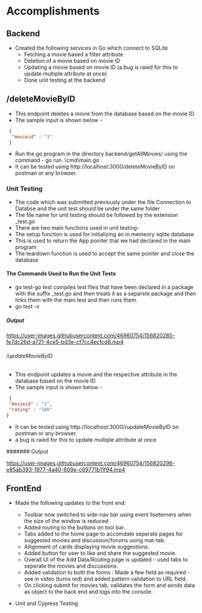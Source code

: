 # Accomplishments

## Backend
* Created the following services in Go which connect to SQLite
  * Fetching a movie based a filter attribute
  * Deletion of a movie based on movie ID
  * Updating a movie based on movie ID (a bug is raied for this to update multiple attribute at once)
  * Done unit testing at the backend
  
 ## /deleteMovieByID
  * This endpoint deletes a movie from the database based on the movie ID
  * The sample input is shown below - 
  ```json
   {
    "movieid" : "1"
   }
   ```
  * Run the go program in the directory backend/getAllMovies/ using the command - go run .\cmd\main.go
  * It can be tested using http://localhost:3000/deleteMovieByID on postman or any browser. 

### Unit Testing

* The code which was submitted previously under the file Connection to Databse and the unit test should be under the same folder
* The file name for unit testing should be followed by the extension _test.go
* There are two main functions used in unit testing-
* The setup function is used for initializing an in memeory sqlite database
* This is used to return the App pointer that we had declared in the main program
* The teardown function is used to accept the same pointer and close the database

#### The Commands Used to Run the Unit Tests

* go test-go test compiles test files that have been declared in a package with the suffix _test.go and then treats it as a separste package and then links them with the main test and then runs them.
* go test -v
  
##### Output

https://user-images.githubusercontent.com/46960754/156820285-fe7dc26d-a721-4ce5-bd3e-cf7cc4ecfcd8.mp4


 ###### /updateMovieByID
 * This endpoint updates a movie and the respective attribute in the database based on the movie ID
  * The sample input is shown below - 
  ```json
   {
   "movieid" : "1",
   "rating" : "100"
  }
   ```
  * It can be tested using http://localhost:3000//updateMovieByID on postman or any browser. 
  * a bug is raied for this to update multiple attribute at once 
 
 ####### Output
 
 https://user-images.githubusercontent.com/46960754/156820296-e85ab393-1977-4a40-809e-c69771b11f94.mp4

## FrontEnd
* Made the following updates to the front end:
  * Toolbar now switched to side-nav bar using event liseterners when  the size of the window is reduced
  * Added routing to the buttons on tool bar.
  * Tabs added to the home page to accomdate seperate pages for suggested movies and discussion/forums using mat-tab
  * Allignment of cards displaying movie suggestions.
  * Added button for user to like and share the suggested movie.
  * Overall UI of the Add Data/Routing page is updated - used tabs to seperate the movies and discussions.
  * Added validation to both the forms : Made a few field as required - see in video (turns red) and added pattern validation to URL field.
  * On clicking submit for movies tab, validates the form and sends data as object to the back end and logs into the console.
 
* Unit and Cypress Testing

